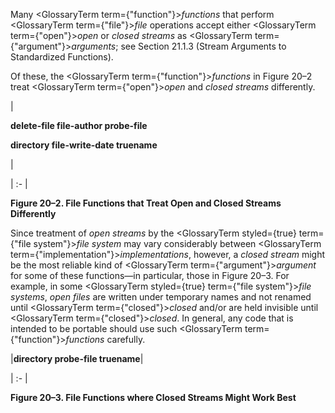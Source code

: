 



Many <GlossaryTerm  term={"function"}><i>functions</i></GlossaryTerm> that perform <GlossaryTerm  term={"file"}><i>file</i></GlossaryTerm> operations accept either <GlossaryTerm  term={"open"}><i>open</i></GlossaryTerm> or *closed streams* as <GlossaryTerm  term={"argument"}><i>arguments</i></GlossaryTerm>; see Section 21.1.3 (Stream Arguments to Standardized Functions). 



Of these, the <GlossaryTerm  term={"function"}><i>functions</i></GlossaryTerm> in Figure 20–2 treat <GlossaryTerm  term={"open"}><i>open</i></GlossaryTerm> and *closed streams* differently. 



|<p>**delete-file file-author probe-file** </p><p>**directory file-write-date truename**</p>|

| :- |





**Figure 20–2. File Functions that Treat Open and Closed Streams Differently** 







 



 



Since treatment of *open streams* by the <GlossaryTerm styled={true} term={"file system"}><i>file system</i></GlossaryTerm> may vary considerably between <GlossaryTerm  term={"implementation"}><i>implementations</i></GlossaryTerm>, however, a *closed stream* might be the most reliable kind of <GlossaryTerm  term={"argument"}><i>argument</i></GlossaryTerm> for some of these functions—in particular, those in Figure 20–3. For example, in some <GlossaryTerm styled={true} term={"file system"}><i>file systems</i></GlossaryTerm>, *open files* are written under temporary names and not renamed until <GlossaryTerm  term={"closed"}><i>closed</i></GlossaryTerm> and/or are held invisible until <GlossaryTerm  term={"closed"}><i>closed</i></GlossaryTerm>. In general, any code that is intended to be portable should use such <GlossaryTerm  term={"function"}><i>functions</i></GlossaryTerm> carefully. 



|**directory probe-file truename**|

| :- |





**Figure 20–3. File Functions where Closed Streams Might Work Best** 



